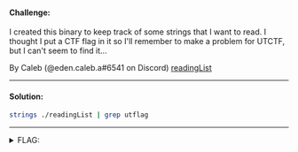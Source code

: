 #### Challenge:

I created this binary to keep track of some strings that I want to read. I thought I put a CTF flag in it so I'll remember to make a problem for UTCTF, but I can't seem to find it...

By Caleb (@eden.caleb.a#6541 on Discord) [readingList](./readingList ":ignore")

---

#### Solution:

```bash
strings ./readingList | grep utflag
```

---

<details><summary>FLAG:</summary>

```
utflag{string_theory_is_a_cosmological_theory_based_on_the_existence_of_cosmic_strings}
```

</details>
<br/>
